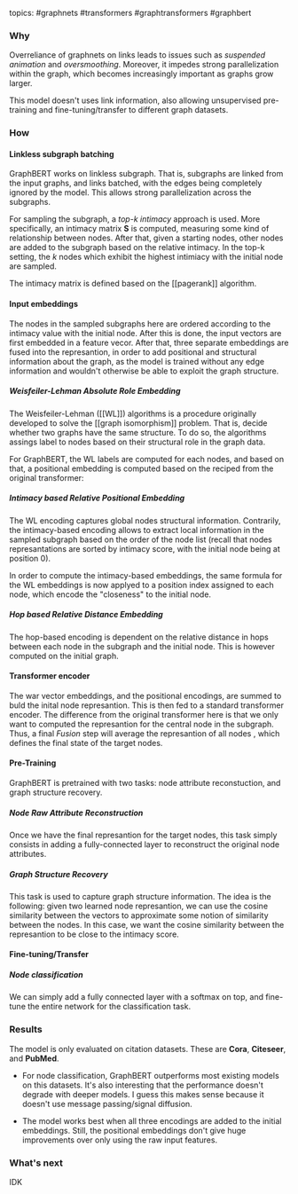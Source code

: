 topics: #graphnets #transformers #graphtransformers #graphbert

### Why

Overreliance of graphnets on links leads to issues such as *suspended animation* and *oversmoothing*. Moreover, it impedes strong parallelization within the graph, which becomes increasingly important as graphs grow larger.

This model doesn't uses link information, also allowing unsupervised pre-training and fine-tuning/transfer to different graph datasets.


### How

#### Linkless subgraph batching

GraphBERT works on linkless subgraph. That is, subgraphs are linked from the input graphs, and links batched, with the edges being completely ignored by the model. This allows strong parallelization across the subgraphs.

For sampling the subgraph, a *top-k intimacy* approach is used. More specifically, an intimacy matrix **S** is computed, measuring some kind of relationship between nodes. After that, given a starting nodes, other nodes are added to the subgraph based on the relative intimacy. In the top-k setting, the *k* nodes which exhibit the highest intimiacy with the initial node are sampled. 

The intimacy matrix is defined based on the [[pagerank]] algorithm. 


#### Input embeddings

The nodes in the sampled subgraphs here are ordered according to the intimacy value with the initial node. After this is done, the input vectors are first embedded in a feature vecor. After that, three separate embeddings are fused into the represantion, in order to add positional and structural information about the graph, as the model is trained without any edge information and wouldn't otherwise be able to exploit the graph structure.

##### Weisfeiler-Lehman Absolute Role Embedding

The Weisfeiler-Lehman ([[WL]]) algorithms is a procedure originally developed to solve the [[graph isomorphism]] problem. That is, decide whether two graphs have the same structure. To do so, the algorithms assings label to nodes based on their structural role in the graph data.

For GraphBERT, the WL labels are computed for each nodes, and based on that, a positional embedding is computed based on the reciped from the original transformer:


#####  Intimacy based Relative Positional Embedding

The WL encoding captures global nodes structural information. Contrarily, the intimacy-based encoding allows to extract local information in the sampled subgraph based on the order of the node list (recall that nodes represantations are sorted by intimacy score, with the initial node being at position 0).

In order to compute the intimacy-based embeddings, the same formula for the WL embeddings is now applyed to a position index assigned to each node, which encode the "closeness" to the initial node.


##### Hop based Relative Distance Embedding
The hop-based encoding is dependent on the relative distance in hops between each node in the subgraph and the initial node. This is however computed on the initial graph.

#### Transformer encoder

The war vector embeddings, and the positional encodings, are summed to buld the inital node represantion. This is then fed to a standard transformer encoder.
The difference from the original transformer here is that we only want to computed the represantion for the central node in the subgraph. Thus, a final *Fusion* step will average the  represantion of all nodes , which defines the final state of the target nodes. 


#### Pre-Training
GraphBERT is pretrained with two tasks: node attribute reconstuction, and graph structure recovery.

##### Node Raw Attribute Reconstruction

Once we have the final represantion for the target nodes, this task simply consists in adding a fully-connected layer to reconstruct the original node attributes.

##### Graph Structure Recovery
This task is used to capture graph structure information. The idea is the following: given two learned node represantion, we can use the cosine similarity between the vectors to approximate some notion of similarity between the nodes. In this case, we want the cosine similarity between the represantion to be close to the intimacy score.


#### Fine-tuning/Transfer

##### Node classification
We can simply add a fully connected layer with a softmax on top, and fine-tune the entire network for the classification task.


### Results

The model is only evaluated on citation datasets. These are **Cora**, **Citeseer**, and **PubMed**.

* For node classification, GraphBERT outperforms most existing models on this datasets. It's also interesting that the performance doesn't degrade with deeper models. I guess this makes sense because it doesn't use message passing/signal diffusion.

* The model works best when all three encodings are added to the initial embeddings. Still, the positional embeddings don't give huge improvements over only using the raw input features.


### What's next

IDK
